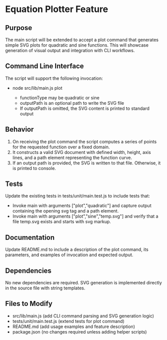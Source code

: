 # Equation Plotter Feature

## Purpose
The main script will be extended to accept a plot command that generates simple SVG plots for quadratic and sine functions. This will showcase generation of visual output and integration with CLI workflows.

## Command Line Interface
The script will support the following invocation:
- node src/lib/main.js plot <functionType> <outputPath>
  - functionType may be quadratic or sine
  - outputPath is an optional path to write the SVG file
  - If outputPath is omitted, the SVG content is printed to standard output

## Behavior
1. On receiving the plot command the script computes a series of points for the requested function over a fixed domain.
2. It constructs a valid SVG document with defined width, height, axis lines, and a path element representing the function curve.
3. If an output path is provided, the SVG is written to that file. Otherwise, it is printed to console.

## Tests
Update the existing tests in tests/unit/main.test.js to include tests that:
- Invoke main with arguments ["plot","quadratic"] and capture output containing the opening svg tag and a path element.
- Invoke main with arguments ["plot","sine","temp.svg"] and verify that a file temp.svg exists and starts with svg markup.

## Documentation
Update README.md to include a description of the plot command, its parameters, and examples of invocation and expected output.

## Dependencies
No new dependencies are required. SVG generation is implemented directly in the source file with string templates.

## Files to Modify
- src/lib/main.js  (add CLI command parsing and SVG generation logic)
- tests/unit/main.test.js  (extend tests for plot command)
- README.md  (add usage examples and feature description)
- package.json  (no changes required unless adding helper scripts)